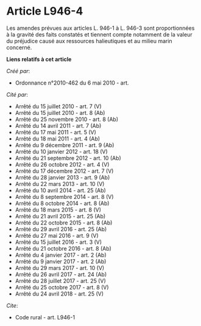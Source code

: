# Article L946-4

Les amendes prévues aux articles L. 946-1 à L. 946-3 sont proportionnées à la gravité des faits constatés et tiennent compte
notamment de la valeur du préjudice causé aux ressources halieutiques et au milieu marin concerné.

**Liens relatifs à cet article**

_Créé par_:

  - Ordonnance n°2010-462 du 6 mai 2010 - art.

_Cité par_:

  - Arrêté du 15 juillet 2010 - art. 7 (V)
  - Arrêté du 15 juillet 2010 - art. 8 (Ab)
  - Arrêté du 25 novembre 2010 - art. 8 (Ab)
  - Arrêté du 14 avril 2011 - art. 7 (Ab)
  - Arrêté du 17 mai 2011 - art. 5 (V)
  - Arrêté du 18 mai 2011 - art. 4 (Ab)
  - Arrêté du 9 décembre 2011 - art. 9 (Ab)
  - Arrêté du 10 janvier 2012 - art. 18 (V)
  - Arrêté du 21 septembre 2012 - art. 10 (Ab)
  - Arrêté du 26 octobre 2012 - art. 4 (V)
  - Arrêté du 17 décembre 2012 - art. 7 (V)
  - Arrêté du 28 janvier 2013 - art. 9 (Ab)
  - Arrêté du 22 mars 2013 - art. 10 (V)
  - Arrêté du 10 avril 2014 - art. 25 (Ab)
  - Arrêté du 8 septembre 2014 - art. 8 (V)
  - Arrêté du 8 octobre 2014 - art. 8 (Ab)
  - Arrêté du 18 mars 2015 - art. 8 (V)
  - Arrêté du 21 avril 2015 - art. 25 (Ab)
  - Arrêté du 22 octobre 2015 - art. 8 (Ab)
  - Arrêté du 29 avril 2016 - art. 25 (Ab)
  - Arrêté du 27 mai 2016 - art. 9 (V)
  - Arrêté du 15 juillet 2016 - art. 3 (V)
  - Arrêté du 21 octobre 2016 - art. 8 (Ab)
  - Arrêté du 4 janvier 2017 - art. 2 (Ab)
  - Arrêté du 9 janvier 2017 - art. 2 (Ab)
  - Arrêté du 29 mars 2017 - art. 10 (V)
  - Arrêté du 26 avril 2017 - art. 24 (Ab)
  - Arrêté du 28 juillet 2017 - art. 25 (V)
  - Arrêté du 25 octobre 2017 - art. 8 (V)
  - Arrêté du 24 avril 2018 - art. 25 (V)

_Cite_:

  - Code rural - art. L946-1
